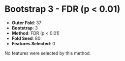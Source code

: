 # Bootstrap 3 - FDR (p < 0.01)

- **Outer Fold**: 37
- **Bootstrap**: 3
- **Method**: FDR (p < 0.01)
- **Fold Seed**: 80
- **Features Selected**: 0

No features were selected by this method.
